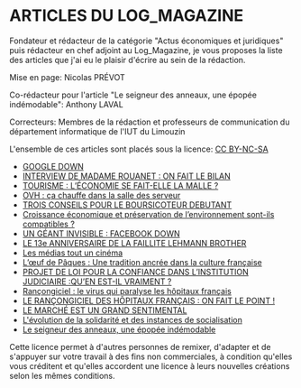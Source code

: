 # ARTICLES DU LOG_MAGAZINE

Fondateur et rédacteur de la catégorie "Actus économiques et juridiques" puis rédacteur en chef adjoint au Log_Magazine, je vous proposes la liste des articles que j'ai eu le plaisir d'écrire au sein de la rédaction. 

Mise en page: Nicolas PRÉVOT

Co-rédacteur pour l'article "Le seigneur des anneaux, une épopée indémodable": Anthony LAVAL

Correcteurs: Membres de la rédaction et professeurs de communication du département informatique de l'IUT du Limouzin

L'ensemble de ces articles sont placés sous la licence: [CC BY-NC-SA](#licence)

- [GOOGLE DOWN](https://github.com/Jeremod-Dev/articlesLog/blob/main/articles/GoogleDown.pdf)
- [INTERVIEW DE MADAME ROUANET : ON FAIT LE BILAN](https://github.com/Jeremod-Dev/articlesLog/blob/main/articles/Interview.pdf)
- [TOURISME : L’ÉCONOMIE SE FAIT-ELLE LA MALLE ? ](https://github.com/Jeremod-Dev/articlesLog/blob/main/articles/Malle.pdf)
- [OVH : ça chauffe dans la salle des serveur](https://github.com/Jeremod-Dev/articlesLog/blob/main/articles/OVH.pdf)
- [TROIS CONSEILS POUR LE BOURSICOTEUR DEBUTANT](https://github.com/Jeremod-Dev/articlesLog/blob/main/articles/boursicoteur.pdf)
- [Croissance économique et préservation de l’environnement sont-ils compatibles ?](https://github.com/Jeremod-Dev/articlesLog/blob/main/articles/environnement.pdf)
- [UN GÉANT INVISIBLE : FACEBOOK DOWN](https://github.com/Jeremod-Dev/articlesLog/blob/main/articles/facebookDown.pdf)
- [LE 13e ANNIVERSAIRE DE LA FAILLITE LEHMANN BROTHER](https://github.com/Jeremod-Dev/articlesLog/blob/main/articles/faillite.pdf)
- [Les médias tout un cinéma](https://github.com/Jeremod-Dev/articlesLog/blob/main/articles/mutationAudiovisuel.pdf)
- [L’œuf de Pâques : Une tradition ancrée dans la culture française](https://github.com/Jeremod-Dev/articlesLog/blob/main/articles/paque.pdf)
- [PROJET DE LOI POUR LA CONFIANCE DANS L’INSTITUTION JUDICIAIRE :QU’EN EST-IL VRAIMENT ?](https://github.com/Jeremod-Dev/articlesLog/blob/main/articles/projetLoi.pdf)
- [Rançongiciel : le virus qui paralyse les hôpitaux français](https://github.com/Jeremod-Dev/articlesLog/blob/main/articles/rancongiciel1.pdf)
- [LE RANÇONGICIEL DES HÔPITAUX FRANÇAIS : ON FAIT LE POINT !](https://github.com/Jeremod-Dev/articlesLog/blob/main/articles/rancongiciel2.pdf)
- [LE MARCHÉ EST UN GRAND SENTIMENTAL](https://github.com/Jeremod-Dev/articlesLog/blob/main/articles/sentimental.pdf)
- [L'évolution de la solidarité et des instances de socialisation](https://github.com/Jeremod-Dev/articlesLog/blob/main/articles/solidarite.pdf)
- [Le seigneur des anneaux, une épopée indémodable](https://github.com/Jeremod-Dev/articlesLog/blob/main/articles/epopee.pdf)


<a id="licence"></a>
Cette licence permet à d'autres personnes de remixer, d'adapter et de s'appuyer sur votre travail à des fins non commerciales, à condition qu'elles vous créditent et qu'elles accordent une licence à leurs nouvelles créations selon les mêmes conditions.
